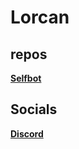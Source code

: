 # Lorcan












## repos
**[Selfbot](https://github.com/Lorcan-1/lorcanselfbot)**

## Socials  
**[Discord](<https://discord.com/users/992499799284781147>)**



